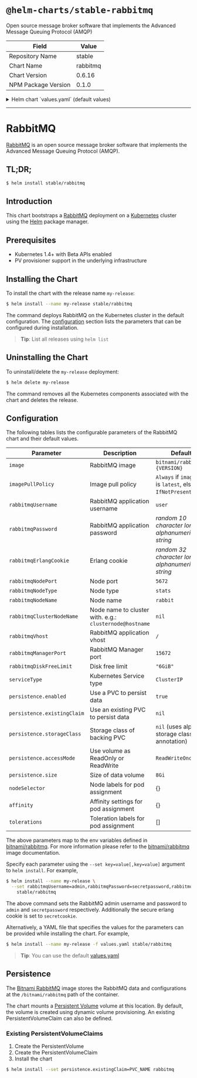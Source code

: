 # `@helm-charts/stable-rabbitmq`

Open source message broker software that implements the Advanced Message Queuing Protocol (AMQP)

| Field               | Value    |
| ------------------- | -------- |
| Repository Name     | stable   |
| Chart Name          | rabbitmq |
| Chart Version       | 0.6.16   |
| NPM Package Version | 0.1.0    |

<details>

<summary>Helm chart `values.yaml` (default values)</summary>

```yaml
## Bitnami RabbitMQ image version
## ref: https://hub.docker.com/r/bitnami/rabbitmq/tags/
##
image: bitnami/rabbitmq:3.7.2-r1

## Specify a imagePullPolicy
## 'Always' if imageTag is 'latest', else set to 'IfNotPresent'
## ref: http://kubernetes.io/docs/user-guide/images/#pre-pulling-images
##
# imagePullPolicy:

## RabbitMQ application username
## ref: https://github.com/bitnami/bitnami-docker-rabbitmq/blob/master/README.md#creating-a-database-user-on-first-run
##
rabbitmqUsername: user

## RabbitMQ application password
## ref: https://github.com/bitnami/bitnami-docker-rabbitmq/blob/master/README.md#creating-a-database-user-on-first-run
##
# rabbitmqPassword:

## Erlang cookie to determine whether different nodes are allowed to communicate with each other
## ref: https://github.com/bitnami/bitnami-docker-rabbitmq#environment-variables
##
# rabbitmqErlangCookie:

## Node port
## ref: https://github.com/bitnami/bitnami-docker-rabbitmq#environment-variables
##
rabbitmqNodePort: 5672

## Node Type
## ref: https://github.com/bitnami/bitnami-docker-rabbitmq#environment-variables
##
rabbitmqNodeType: stats

## Node Name
## ref: https://github.com/bitnami/bitnami-docker-rabbitmq#environment-variables
##
rabbitmqNodeName: rabbit

## Node name to cluster with. e.g.: `clusternode@hostname`
## ref: https://github.com/bitnami/bitnami-docker-rabbitmq#environment-variables
##
# rabbitmqClusterNodeName:

## RabbitMQ application vhost
## ref: https://github.com/bitnami/bitnami-docker-rabbitmq#environment-variables
##
rabbitmqVhost: /

## RabbitMQ Manager port
## ref: https://github.com/bitnami/bitnami-docker-rabbitmq#environment-variables
##
rabbitmqManagerPort: 15672

## RabbitMQ Disk free limit
## ref: https://github.com/bitnami/bitnami-docker-rabbitmq#environment-variables
## ref: https://www.rabbitmq.com/disk-alarms.html
##
rabbitmqDiskFreeLimit: '"6GiB"'

## Kubernetes service type
serviceType: ClusterIP

persistence:
  enabled: true

  ## A manually managed Persistent Volume and Claim
  ## Requires persistence.enabled: true
  ## If defined, PVC must be created manually before volume will be bound
  # existingClaim:

  ## rabbitmq data Persistent Volume Storage Class
  ## If defined, storageClassName: <storageClass>
  ## If set to "-", storageClassName: "", which disables dynamic provisioning
  ## If undefined (the default) or set to null, no storageClassName spec is
  ##   set, choosing the default provisioner.  (gp2 on AWS, standard on
  ##   GKE, AWS & OpenStack)
  ##
  # storageClass: "-"
  accessMode: ReadWriteOnce

  # If you change this value, you might have to adjust `rabbitmqDiskFreeLimit` as well.
  size: 8Gi

## Configure resource requests and limits
## ref: http://kubernetes.io/docs/user-guide/compute-resources/
##
resources:
  requests:
    memory: 256Mi
    cpu: 100m

## Node labels and tolerations for pod assignment
## ref: https://kubernetes.io/docs/concepts/configuration/assign-pod-node/#nodeselector
## ref: https://kubernetes.io/docs/concepts/configuration/assign-pod-node/#taints-and-tolerations-beta-feature
nodeSelector: {}
tolerations: []
affinity: {}
```

</details>

---

# RabbitMQ

[RabbitMQ](https://www.rabbitmq.com/) is an open source message broker software that implements the Advanced Message Queuing Protocol (AMQP).

## TL;DR;

```bash
$ helm install stable/rabbitmq
```

## Introduction

This chart bootstraps a [RabbitMQ](https://github.com/bitnami/bitnami-docker-rabbitmq) deployment on a [Kubernetes](http://kubernetes.io) cluster using the [Helm](https://helm.sh) package manager.

## Prerequisites

- Kubernetes 1.4+ with Beta APIs enabled
- PV provisioner support in the underlying infrastructure

## Installing the Chart

To install the chart with the release name `my-release`:

```bash
$ helm install --name my-release stable/rabbitmq
```

The command deploys RabbitMQ on the Kubernetes cluster in the default configuration. The [configuration](#configuration) section lists the parameters that can be configured during installation.

> **Tip**: List all releases using `helm list`

## Uninstalling the Chart

To uninstall/delete the `my-release` deployment:

```bash
$ helm delete my-release
```

The command removes all the Kubernetes components associated with the chart and deletes the release.

## Configuration

The following tables lists the configurable parameters of the RabbitMQ chart and their default values.

| Parameter                   | Description                                             | Default                                                  |
| --------------------------- | ------------------------------------------------------- | -------------------------------------------------------- |
| `image`                     | RabbitMQ image                                          | `bitnami/rabbitmq:{VERSION}`                             |
| `imagePullPolicy`           | Image pull policy                                       | `Always` if `imageTag` is `latest`, else `IfNotPresent`. |
| `rabbitmqUsername`          | RabbitMQ application username                           | `user`                                                   |
| `rabbitmqPassword`          | RabbitMQ application password                           | _random 10 character long alphanumeric string_           |
| `rabbitmqErlangCookie`      | Erlang cookie                                           | _random 32 character long alphanumeric string_           |
| `rabbitmqNodePort`          | Node port                                               | `5672`                                                   |
| `rabbitmqNodeType`          | Node type                                               | `stats`                                                  |
| `rabbitmqNodeName`          | Node name                                               | `rabbit`                                                 |
| `rabbitmqClusterNodeName`   | Node name to cluster with. e.g.: `clusternode@hostname` | `nil`                                                    |
| `rabbitmqVhost`             | RabbitMQ application vhost                              | `/`                                                      |
| `rabbitmqManagerPort`       | RabbitMQ Manager port                                   | `15672`                                                  |
| `rabbitmqDiskFreeLimit`     | Disk free limit                                         | `"6GiB"`                                                 |
| `serviceType`               | Kubernetes Service type                                 | `ClusterIP`                                              |
| `persistence.enabled`       | Use a PVC to persist data                               | `true`                                                   |
| `persistence.existingClaim` | Use an existing PVC to persist data                     | `nil`                                                    |
| `persistence.storageClass`  | Storage class of backing PVC                            | `nil` (uses alpha storage class annotation)              |
| `persistence.accessMode`    | Use volume as ReadOnly or ReadWrite                     | `ReadWriteOnce`                                          |
| `persistence.size`          | Size of data volume                                     | `8Gi`                                                    |
| `nodeSelector`              | Node labels for pod assignment                          | {}                                                       |
| `affinity`                  | Affinity settings for pod assignment                    | {}                                                       |
| `tolerations`               | Toleration labels for pod assignment                    | []                                                       |

The above parameters map to the env variables defined in [bitnami/rabbitmq](http://github.com/bitnami/bitnami-docker-rabbitmq). For more information please refer to the [bitnami/rabbitmq](http://github.com/bitnami/bitnami-docker-rabbitmq) image documentation.

Specify each parameter using the `--set key=value[,key=value]` argument to `helm install`. For example,

```bash
$ helm install --name my-release \
  --set rabbitmqUsername=admin,rabbitmqPassword=secretpassword,rabbitmqErlangCookie=secretcookie \
    stable/rabbitmq
```

The above command sets the RabbitMQ admin username and password to `admin` and `secretpassword` respectively. Additionally the secure erlang cookie is set to `secretcookie`.

Alternatively, a YAML file that specifies the values for the parameters can be provided while installing the chart. For example,

```bash
$ helm install --name my-release -f values.yaml stable/rabbitmq
```

> **Tip**: You can use the default [values.yaml](values.yaml)

## Persistence

The [Bitnami RabbitMQ](https://github.com/bitnami/bitnami-docker-rabbitmq) image stores the RabbitMQ data and configurations at the `/bitnami/rabbitmq` path of the container.

The chart mounts a [Persistent Volume](http://kubernetes.io/docs/user-guide/persistent-volumes/) volume at this location. By default, the volume is created using dynamic volume provisioning. An existing PersistentVolumeClaim can also be defined.

### Existing PersistentVolumeClaims

1. Create the PersistentVolume
1. Create the PersistentVolumeClaim
1. Install the chart

```bash
$ helm install --set persistence.existingClaim=PVC_NAME rabbitmq
```
